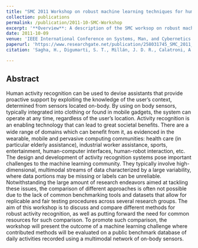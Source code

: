 ```yaml
---
title: "SMC 2011 Workshop on robust machine learning techniques for human activity recognition: Activity recognition challenge"
collection: publications
permalink: /publication/2011-10-SMC-Workshop
excerpt: '**Overview**: A description of the SMC worksop on robust machine learning techniques for human activity recognition.'
date: 2011-10-09
venue: 'IEEE International Conference on Systems, Man, and Cybernetics (SMC)'
paperurl: 'https://www.researchgate.net/publication/258031745_SMC_2011_Workshop_on_robust_machine_learning_techniques_for_human_activity_recognition_Activity_recognition_challenge'
citation: 'Sagha, H., Digumarti, S. T., Millán, J. D. R., Calatroni, A., Roggen, D., Tröster, G., Bannach, D., Lukowicz, P., Ferscha, A., & Chavarriaga, R. (2011). &quot;SMC 2011 Workshop on robust machine learning techniques for human activity recognition: Activity recognition challenge.&quot; <i>IEEE International Conference on Systems, Man, and Cybernetics (SMC)</i>.'

---
```

## Abstract
Human activity recognition can be used to devise assistants
that provide proactive support by exploiting the knowledge of
the user’s context, determined from sensors located on-body.
By using on body sensors, typically integrated into clothing
or found in mobile gadgets, the system can operate at any
time, regardless of the user’s location. Activity recognition
is an enabling technology that can lead to great societal
beneﬁts. There are a wide range of domains which can beneﬁt
from it, as evidenced in the wearable, mobile and pervasive
computing communities: health care (in particular elderly
assistance), industrial worker assistance, sports, entertainment,
human-computer interfaces, human-robot interaction, etc. The
design and development of activity recognition systems pose
important challenges to the machine learning community. They
typically involve high-dimensional, multimodal streams of data
characterized by a large variability, where data portions may
be missing or labels can be unreliable. Notwithstanding the
large amount of research endeavors aimed at tackling these
issues, the comparison of different approaches is often not
possible due to the lack of common benchmarking tools and
datasets that allow for replicable and fair testing procedures
across several research groups. The aim of this workshop is
to discuss and compare different methods for robust activity
recognition, as well as putting forward the need for common
resources for such comparison. To promote such comparison,
the workshop will present the outcome of a machine learning
challenge where contributed methods will be evaluated on a
public benchmark database of daily activities recorded using
a multimodal network of on-body sensors.
